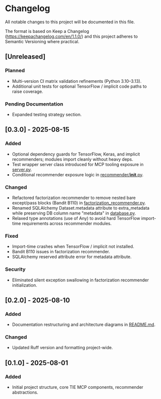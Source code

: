 # Changelog

All notable changes to this project will be documented in this file.

The format is based on Keep a Changelog (https://keepachangelog.com/en/1.1.0/)
and this project adheres to Semantic Versioning where practical.

## [Unreleased]

### Planned
- Multi-version CI matrix validation refinements (Python 3.10–3.13).
- Additional unit tests for optional TensorFlow / implicit code paths to raise coverage.

### Pending Documentation
- Expanded testing strategy section.

## [0.3.0] - 2025-08-15

### Added
- Optional dependency guards for TensorFlow, Keras, and implicit recommenders; modules import cleanly without heavy deps.
- Test wrapper server class introduced for MCP tooling exposure in [server.py](src/tie_mcp/server.py).
- Conditional recommender exposure logic in [recommender/__init__.py](src/tie_mcp/core/tie/recommender/__init__.py).

### Changed
- Refactored factorization recommender to remove nested bare except/pass blocks (Bandit B110) in [factorization_recommender.py](src/tie_mcp/core/tie/recommender/factorization_recommender.py).
- Renamed SQLAlchemy Dataset.metadata attribute to extra_metadata while preserving DB column name "metadata" in [database.py](src/tie_mcp/storage/database.py).
- Relaxed type annotations (use of Any) to avoid hard TensorFlow import-time requirements across recommender modules.

### Fixed
- Import-time crashes when TensorFlow / implicit not installed.
- Bandit B110 issues in factorization recommender.
- SQLAlchemy reserved attribute error for metadata attribute.

### Security
- Eliminated silent exception swallowing in factorization recommender initialization.

## [0.2.0] - 2025-08-10

### Added
- Documentation restructuring and architecture diagrams in [README.md](README.md).

### Changed
- Updated Ruff version and formatting project-wide.

## [0.1.0] - 2025-08-01
### Added
- Initial project structure, core TIE MCP components, recommender abstractions.